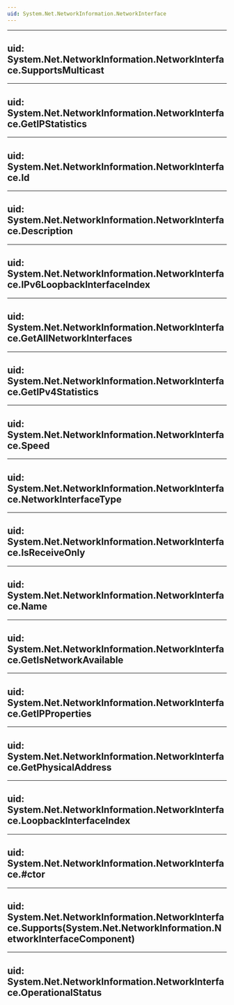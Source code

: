 ```yaml
---
uid: System.Net.NetworkInformation.NetworkInterface
---
```


---
uid: System.Net.NetworkInformation.NetworkInterface.SupportsMulticast
---

---
uid: System.Net.NetworkInformation.NetworkInterface.GetIPStatistics
---

---
uid: System.Net.NetworkInformation.NetworkInterface.Id
---

---
uid: System.Net.NetworkInformation.NetworkInterface.Description
---

---
uid: System.Net.NetworkInformation.NetworkInterface.IPv6LoopbackInterfaceIndex
---

---
uid: System.Net.NetworkInformation.NetworkInterface.GetAllNetworkInterfaces
---

---
uid: System.Net.NetworkInformation.NetworkInterface.GetIPv4Statistics
---

---
uid: System.Net.NetworkInformation.NetworkInterface.Speed
---

---
uid: System.Net.NetworkInformation.NetworkInterface.NetworkInterfaceType
---

---
uid: System.Net.NetworkInformation.NetworkInterface.IsReceiveOnly
---

---
uid: System.Net.NetworkInformation.NetworkInterface.Name
---

---
uid: System.Net.NetworkInformation.NetworkInterface.GetIsNetworkAvailable
---

---
uid: System.Net.NetworkInformation.NetworkInterface.GetIPProperties
---

---
uid: System.Net.NetworkInformation.NetworkInterface.GetPhysicalAddress
---

---
uid: System.Net.NetworkInformation.NetworkInterface.LoopbackInterfaceIndex
---

---
uid: System.Net.NetworkInformation.NetworkInterface.#ctor
---

---
uid: System.Net.NetworkInformation.NetworkInterface.Supports(System.Net.NetworkInformation.NetworkInterfaceComponent)
---

---
uid: System.Net.NetworkInformation.NetworkInterface.OperationalStatus
---
